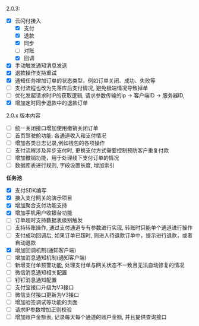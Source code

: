  
2.0.3:
- [x] 云闪付接入
  - [x] 支付
  - [x] 退款
  - [x] 同步
  - [ ] 对账
  - [x] 回调
- [x] 手动触发通知消息发送
- [x] 退款操作支持重试
- [x] 通知任务增加订单的状态类型，例如订单关闭、成功、失败等
- [ ] 支付流程也改为先落库后支付情况, 避免极端情况导致掉单
- [ ] 优化发起请求时IP的获取逻辑, 请求参数传输的ip -> 客户端ID -> 服务器ID,
- [x] 增加定时同步退款中的退款订单

2.0.x 版本内容
- [ ] 统一关闭接口增加使用撤销关闭订单
- [ ] 首页驾驶舱功能: 各通道收入和支付情况
- [ ] 增加各类日志记录,例如钱包的各项操作
- [ ] 支付流程涉及异步支付时, 更换支付方式需要控制预防客户重复付款
- [ ] 增加撤销功能，用于处理线下支付订单的情况
- [ ] 数据库表进行规则, 字段设置长度, 增加索引

**任务池**
- [x] 支付SDK编写
- [x] 接入支付网关的演示项目
- [x] 增加聚合支付功能支持
- [x] 增加手机用户收银台功能
- [ ] 订单超时支持数据表级别触发
- [ ] 支持转账操作, 通过支付通道专有参数进行实现, 转账时只能单个通道进行操作
- [ ] 支付成功回调后, 如果订单已超时, 则进入待退款订单中，提示进行退款，或者自动退款
- [x] 增加回调机制(通知客户端)
- [ ] 增加消息通知机制(通知客户端)
- [ ] 新增支付单预警功能, 处理支付单与网关状态不一致且无法自动修复的情况
- [ ] 微信消息通知相关配置
- [ ] 钉钉消息通知配置
- [ ] 支付宝接口升级为V3接口
- [ ] 微信支付接口更新为V3接口
- [ ] 增加验签调试等功能的页面
- [ ] 请求IP参数增加正则校验
- [ ] 增加账户金额表, 记录每天每个通道的账户金额, 并且提供查询接口

